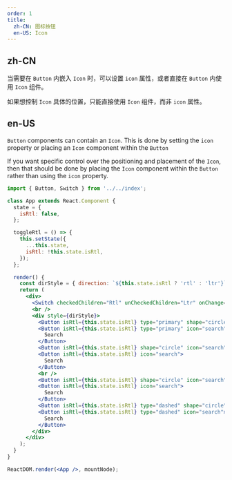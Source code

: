 ```yaml
---
order: 1
title:
  zh-CN: 图标按钮
  en-US: Icon
---
```


## zh-CN

当需要在 `Button` 内嵌入 `Icon` 时，可以设置 `icon` 属性，或者直接在 `Button` 内使用 `Icon` 组件。

如果想控制 `Icon` 具体的位置，只能直接使用 `Icon` 组件，而非 `icon` 属性。

## en-US

`Button` components can contain an `Icon`. This is done by setting the `icon` property or placing an `Icon` component within the `Button`

If you want specific control over the positioning and placement of the `Icon`, then that should be done by placing the `Icon` component within the `Button` rather than using the `icon` property.

```jsx
import { Button, Switch } from '../../index';

class App extends React.Component {
  state = {
    isRtl: false,
  };

  toggleRtl = () => {
    this.setState({
      ...this.state,
      isRtl: !this.state.isRtl,
    });
  };

  render() {
    const dirStyle = { direction: `${this.state.isRtl ? 'rtl' : 'ltr'}` };
    return (
      <div>
        <Switch checkedChildren="Rtl" unCheckedChildren="Ltr" onChange={this.toggleRtl} />
        <br />
        <div style={dirStyle}>
          <Button isRtl={this.state.isRtl} type="primary" shape="circle" icon="search" />
          <Button isRtl={this.state.isRtl} type="primary" icon="search">
            Search
          </Button>
          <Button isRtl={this.state.isRtl} shape="circle" icon="search" />
          <Button isRtl={this.state.isRtl} icon="search">
            Search
          </Button>
          <br />
          <Button isRtl={this.state.isRtl} shape="circle" icon="search" />
          <Button isRtl={this.state.isRtl} icon="search">
            Search
          </Button>
          <Button isRtl={this.state.isRtl} type="dashed" shape="circle" icon="search" />
          <Button isRtl={this.state.isRtl} type="dashed" icon="search">
            Search
          </Button>
        </div>
      </div>
    );
  }
}

ReactDOM.render(<App />, mountNode);
```
